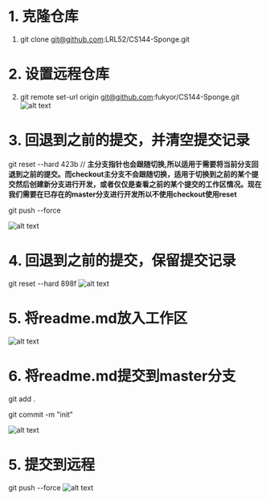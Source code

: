 # 1. 克隆仓库
1. git clone git@github.com:LRL52/CS144-Sponge.git
# 2. 设置远程仓库
2. git remote set-url origin git@github.com:fukyor/CS144-Sponge.git
![alt text](image.png)

# 3. 回退到之前的提交，并清空提交记录
git reset --hard 423b // **主分支指针也会跟随切换,所以适用于需要将当前分支回退到之前的提交。而checkout主分支不会跟随切换，适用于切换到之前的某个提交然后创建新分支进行开发，或者仅仅是查看之前的某个提交的工作区情况。现在我们需要在已存在的master分支进行开发所以不使用checkout使用reset**

git push --force

![alt text](image-3.png)

# 4. 回退到之前的提交，保留提交记录

git reset --hard 898f
![alt text](image-5.png)

# 5. 将readme.md放入工作区
![alt text](image-6.png)

# 6. 将readme.md提交到master分支
git add .

git commit -m "init"

![alt text](image-8.png)

# 5. 提交到远程
git push --force
![alt text](image-9.png)

